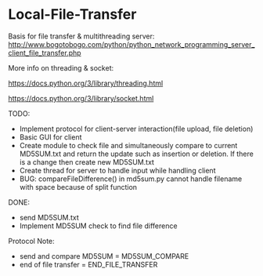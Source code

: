 # Local-File-Transfer 

Basis for file transfer & multithreading server:
http://www.bogotobogo.com/python/python_network_programming_server_client_file_transfer.php

More info on threading & socket: 

https://docs.python.org/3/library/threading.html 

https://docs.python.org/3/library/socket.html

TODO:
- Implement protocol for client-server interaction(file upload, file deletion)
- Basic GUI for client
- Create module to check file and simultaneously compare to current MD5SUM.txt and return the update such as insertion or deletion. If there is a change then create new MD5SUM.txt
- Create thread for server to handle input while handling client
- BUG: compareFileDifference() in md5sum.py cannot handle filename with space because of split function

DONE:
- send MD5SUM.txt
- Implement MD5SUM check to find file difference

Protocol Note:
- send and compare MD5SUM = MD5SUM_COMPARE
- end of file transfer = END_FILE_TRANSFER

